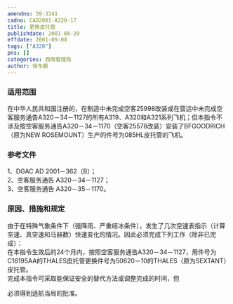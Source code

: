```yaml
---
amendno: 39-3341  
cadno: CAD2001-A320-17  
title: 更换皮托管  
publishdate: 2001-08-29  
effdate: 2001-09-08  
tags: ["A320"]  
pns: []  
categories: 西南管理局  
author: 徐东毅  
---
```

  
### 适用范围  
在中华人民共和国注册的，在制造中未完成空客25998改装或在营运中未完成空客服务通告A320－34－1127的所有A319、A320和A321系列飞机；但本指令不涉及按空客服务通告A320－34－1170（空客25578改装）安装了BFGOODRICH（原为NEW ROSEMOUNT）生产的件号为085HL皮托管的飞机。  
  
<!--more-->  
### 参考文件  
1、DGAC AD 2001－362（B）；  
 2、空客服务通告 A320－34－1127；  
 3、空客服务通告 A320－35－1170。  
  
### 原因、措施和规定  
由于在特殊气象条件下（强降雨、严重结冰条件），发生了几次空速表指示（计算空速、真空速和马赫数）快速变化的情况。因此必须完成下列工作（除非已完成）：  
在本指令生效后的24个月内，按照空客服务通告A320－34－1127，用件号为C16195AA的THALES皮托管更换件号为50620－10的THALES（原为SEXTANT）皮托管。  
完成本指令可采取能保证安全的替代方法或调整完成的时间，但  
  
必须得到适航当局的批准。  
